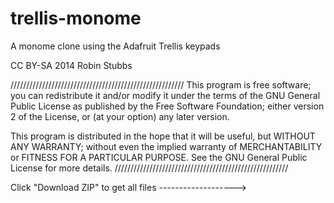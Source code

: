 trellis-monome
==============

A monome clone using the Adafruit Trellis keypads 

CC BY-SA 2014 Robin Stubbs 

///////////////////////////////////////////////////////
This program is free software; you can redistribute it and/or modify it under the terms of the GNU General Public License as published by the Free Software Foundation; either version 2 of the License, or (at your option) any later version.

This program is distributed in the hope that it will be useful, but WITHOUT ANY WARRANTY; without even the implied warranty of MERCHANTABILITY or FITNESS FOR A PARTICULAR PURPOSE.  See the GNU General Public License for more details.
///////////////////////////////////////////////////////

Click "Download ZIP" to get all files ------------------->

